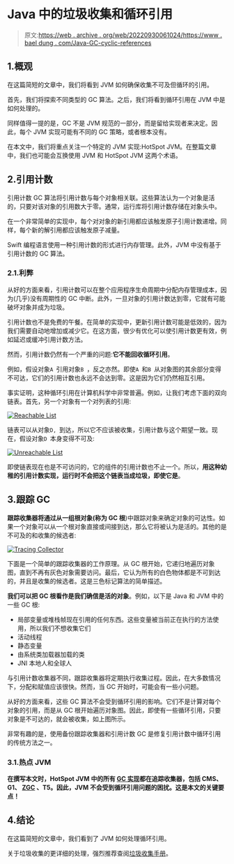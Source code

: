 # Java 中的垃圾收集和循环引用

> 原文:[https://web . archive . org/web/20220930061024/https://www . bael dung . com/Java-GC-cyclic-references](https://web.archive.org/web/20220930061024/https://www.baeldung.com/java-gc-cyclic-references)

## 1.概观

在这篇简短的文章中，我们将看到 JVM 如何确保收集不可及但循环的引用。

首先，我们将探索不同类型的 GC 算法。之后，我们将看到循环引用在 JVM 中是如何处理的。

同样值得一提的是，GC 不是 JVM 规范的一部分，而是留给实现者来决定。因此，每个 JVM 实现可能有不同的 GC 策略，或者根本没有。

在本文中，我们将重点关注一个特定的 JVM 实现:HotSpot JVM。在整篇文章中，我们也可能会互换使用 JVM 和 HotSpot JVM 这两个术语。

## 2.引用计数

引用计数 GC 算法将引用计数与每个对象相关联。这些算法认为一个对象是活的，只要对该对象的引用数大于零。通常，运行库将引用计数存储在对象头中。

在一个非常简单的实现中，每个对对象的新引用都应该触发原子引用计数递增。同样，每个新的解引用都应该触发原子减量。

Swift 编程语言使用一种引用计数的形式进行内存管理。此外，JVM 中没有基于引用计数的 GC 算法。

### 2.1.利弊

从好的方面来看，引用计数可以在整个应用程序生命周期中分配内存管理成本，因为(几乎)没有周期性的 GC 中断。此外，一旦对象的引用计数达到零，它就有可能破坏对象并成为垃圾。

引用计数也不是免费的午餐。在简单的实现中，更新引用计数可能是低效的，因为我们需要自动地增加或减少它。在这方面，很少有优化可以使引用计数更有效，例如延迟或缓冲引用计数方法。

然而，引用计数仍然有一个严重的问题:**它不能回收循环引用**。

例如，假设对象`A `引用对象`B `，反之亦然。即使`A `和`B `从对象图的其余部分变得不可达，它们的引用计数也永远不会达到零。这是因为它们仍然相互引用。

事实证明，这种循环引用在计算机科学中非常普遍。例如，让我们考虑下面的双向链表。首先，另一个对象有一个对列表的引用:

[![Reachable List](../Images/be5cdcf3b12bbc7fb8b1b60a6f84a65b.png)](/web/20220922115456/https://www.baeldung.com/wp-content/uploads/2020/07/reachable-list.png)

链表可以从对象`D, `到达，所以它不应该被收集，引用计数与这个期望一致。现在，假设对象`D `本身变得不可及:

[![Unreachable List](../Images/009e60b91a2b744d3cd826607ffaf7d5.png)](/web/20220922115456/https://www.baeldung.com/wp-content/uploads/2020/07/unreachable-list-1.png)

即使链表现在也是不可访问的，它的组件的引用计数也不止一个。所以，**用这种幼稚的引用计数实现，运行时不会把这个链表当成垃圾，即使它是**。

## 3.跟踪 GC

**跟踪收集器将通过从一组根对象(称为 GC 根**)中跟踪对象来确定对象的可达性。如果一个对象可以从一个根对象直接或间接到达，那么它将被认为是活的。其他的是不可及的和收集的候选者:

[![Tracing Collector](../Images/207f2d64b0e5b968e6c8508f61967247.png)](/web/20220922115456/https://www.baeldung.com/wp-content/uploads/2020/07/tracing.png)

下面是一个简单的跟踪收集器的工作原理。从 GC 根开始，它递归地遍历对象图，直到不再有灰色对象需要访问。最后，它认为所有的白色物体都是不可到达的，并且是收集的候选者。这是三色标记算法的简单描述。

**我们可以把 GC 根看作是我们确信是活的对象**。例如，以下是 Java 和 JVM 中的一些 GC 根:

*   局部变量或堆栈帧现在引用的任何东西。这些变量被当前正在执行的方法使用，所以我们不想收集它们
*   活动线程
*   静态变量
*   由系统类加载器加载的类
*   JNI 本地人和全球人

与引用计数收集器不同，跟踪收集器将定期执行收集过程。因此，在大多数情况下，分配和赋值应该很快。然而，当 GC 开始时，可能会有一些小问题。

从好的方面来看，这些 GC 算法不会受到循环引用的影响。它们不是计算对每个对象的引用，而是从 GC 根开始遍历对象图。因此，即使有一些循环引用，只要对象是不可达的，就会被收集，如上图所示。

非常有趣的是，使用备份跟踪收集器和引用计数 GC 是修复引用计数中循环引用的传统方法之一。

### 3.1.热点 JVM

**在撰写本文时，HotSpot JVM 中的所有 [GC 实现](/web/20220922115456/https://www.baeldung.com/jvm-garbage-collectors)都在追踪收集器，包括 CMS、G1、 [ZGC](/web/20220922115456/https://www.baeldung.com/jvm-zgc-garbage-collector) 、T5。因此，JVM 不会受到循环引用问题的困扰。这是本文的关键要点！**

## 4.结论

在这篇简短的文章中，我们看到了 JVM 如何处理循环引用。

关于垃圾收集的更详细的处理，强烈推荐查阅[垃圾收集手册](https://web.archive.org/web/20220922115456/https://learning.oreilly.com/library/view/the-garbage-collection/9781315388007/)。